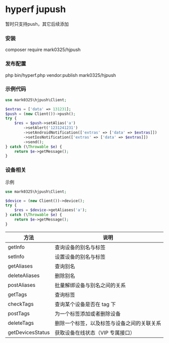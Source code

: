 # hyperf jupush

暂时只支持push，其它后续添加

### 安装
composer require mark0325/hjpush
### 发布配置
php bin/hyperf.php vendor:publish mark0325/hjpush
### 示例代码
```php
use mark0325\hjpush\Client;

$extras = ['data' => 131231];
$push = (new Client())->push();
try {
    $res = $push->setAlias('a')
        ->setAlert('1231241231')
        ->setAndroidNotification(['extras' => ['data' => $extras]])
        ->setIosNotification(['extras' => ['data' => $extras]])
        ->send();
} catch (\Throwable $e) {
    return $e->getMessage();
}
```
### 设备相关
示例
```php
use mark0325\hjpush\Client;

$device = (new Client())->device();
try {
    $res = $device->getAliases('a');
} catch (\Throwable $e) {
    return $e->getMessage();
}
```
|方法|说明|
|---|---|
|getInfo|查询设备的别名与标签|
|setInfo|设置设备的别名与标签|
|getAliases|查询别名|
|deleteAliases|删除别名|
|postAliases|批量解绑设备与别名之间的关系|
|getTags|查询标签|
|checkTags|查询某个设备是否在 tag 下|
|postTags|为一个标签添加或者删除设备|
|deleteTags|删除一个标签，以及标签与设备之间的关联关系|
|getDevicesStatus|获取设备在线状态（VIP 专属接口）|

